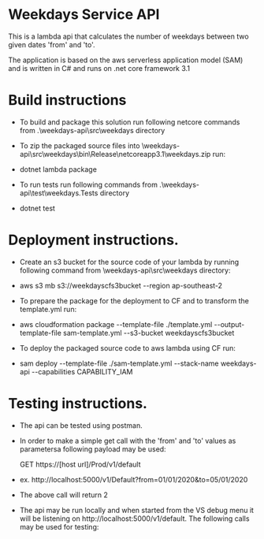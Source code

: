 
# Weekdays Service API

This is a lambda api that calculates the number of weekdays between two given dates 'from' and 'to'.

The application is based on the aws serverless application model (SAM) and is written in C# and runs on .net core framework 3.1


# Build instructions
- To build and package this solution run following netcore commands from .\weekdays-api\src\weekdays directory

- To zip the packaged source files into \weekdays-api\src\weekdays\bin\Release\netcoreapp3.1\weekdays.zip run:
- dotnet lambda package 

- To run tests run following commands from .\weekdays-api\test\weekdays.Tests directory
- dotnet test


# Deployment instructions. 

  - Create an s3 bucket for the source code of your lambda by running following command from \weekdays-api\src\weekdays directory: 
  - aws s3 mb s3://weekdayscfs3bucket --region ap-southeast-2

  - To prepare the package for the deployment to CF and to transform the template.yml run:
  - aws cloudformation package --template-file ./template.yml --output-template-file sam-template.yml --s3-bucket weekdayscfs3bucket

  - To deploy the packaged source code to aws lambda using CF run:
  - sam deploy --template-file ./sam-template.yml --stack-name weekdays-api --capabilities CAPABILITY_IAM

  
# Testing instructions. 
 - The api can be tested using postman.
 - In order to make a simple get call with the 'from' and 'to' values as parametersa following payload may be used:

   GET https://[host url]/Prod/v1/default  
 - ex. http://localhost:5000/v1/Default?from=01/01/2020&to=05/01/2020

 - The above call will return 2

 - The api may be run locally and when started from the VS debug menu it will be listening on http://localhost:5000/v1/default. The following calls may be used for testing:
